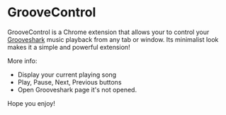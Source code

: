 GrooveControl
=============

GrooveControl is a Chrome extension that allows your to control your [Grooveshark](http://grooveshark.com) music playback from any tab or window. Its minimalist look makes it a simple and powerful extension!

More info:

- Display your current playing song
- Play, Pause, Next, Previous buttons
- Open Grooveshark page it's not opened.

Hope you enjoy!
